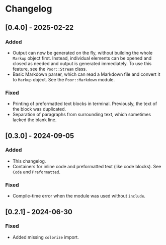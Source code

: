 Changelog
=========

[0.4.0] - 2025-02-22
--------------------
### Added
- Output can now be generated on the fly, without building the whole
  `Markup` object first. Instead, individual elements can be opened
  and closed as needed and output is generated immediately.
  To use this feature, see the `Poor::Stream` class.
- Basic Markdown parser, which can read a Markdown file and convert
  it to `Markup` object. See the `Poor::Markdown` module.

### Fixed
- Printing of preformatted text blocks in terminal.
  Previously, the text of the block was duplicated.
- Separation of paragraphs from surrounding text,
  which sometimes lacked the blank line.

[0.3.0] - 2024-09-05
--------------------
### Added
- This changelog.
- Containers for inline code and preformatted text (like code blocks).
  See `Code` and `Preformatted`.

### Fixed
- Compile-time error when the module was used without `include`.

[0.2.1] - 2024-06-30
--------------------
### Fixed
- Added missing `colorize` import.
